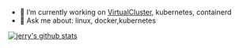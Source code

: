 - 🔭 I’m currently working on [VirtualCluster](https://github.com/kubernetes-sigs/multi-tenancy/tree/master/incubator/virtualcluster), kubernetes, containerd
- 💬 Ask me about: linux, docker,kubernetes

[![jerry's github stats](https://github-readme-stats.vercel.app/api?username=zhuangqh&show_icons=true)](https://github.com/anuraghazra/github-readme-stats)